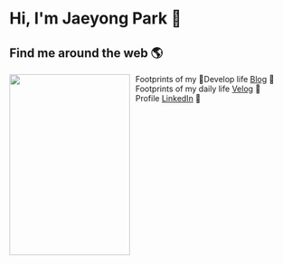 # Hi, I'm Jaeyong Park 🐳

## Find me around the web 🌎
<a href="https://nostaljic.hatenablog.com/"><img align="left" width="213" height="320" src="https://user-images.githubusercontent.com/72537190/137835282-7d675b61-ab08-48a6-ad02-c9601440bb10.gif"></a>

&ensp;Footprints of my Develop life <a href="https://nostaljic.hatenablog.com">Blog</a> 🐼 <br/>
&ensp;Footprints of my daily life <a href="https://velog.io/@jaypyon">Velog</a> 🌊 <br/>
&ensp;Profile <a href="https://www.linkedin.com/in/%EC%9E%AC%EC%9A%A9-%EB%B0%95-28b786209">LinkedIn</a> 💼

<!-- <img src="https://user-images.githubusercontent.com/72537190/137833565-f371681b-7db5-4ac8-b521-c9aafd187e2b.gif" alt="banner that says Jaeyong Park - software engineer alongside an illustration of jaypyon"> -->
